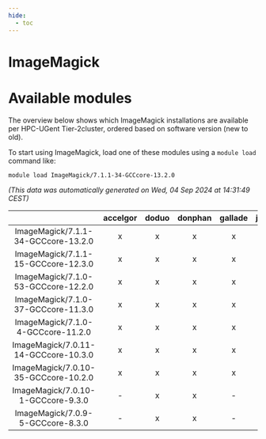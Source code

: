 ```yaml
---
hide:
  - toc
---
```


ImageMagick
===========

# Available modules


The overview below shows which ImageMagick installations are available per HPC-UGent Tier-2cluster, ordered based on software version (new to old).

To start using ImageMagick, load one of these modules using a `module load` command like:

```shell
module load ImageMagick/7.1.1-34-GCCcore-13.2.0
```

*(This data was automatically generated on Wed, 04 Sep 2024 at 14:31:49 CEST)*  

| |accelgor|doduo|donphan|gallade|joltik|shinx|skitty|
| :---: | :---: | :---: | :---: | :---: | :---: | :---: | :---: |
|ImageMagick/7.1.1-34-GCCcore-13.2.0|x|x|x|x|x|x|x|
|ImageMagick/7.1.1-15-GCCcore-12.3.0|x|x|x|x|x|x|x|
|ImageMagick/7.1.0-53-GCCcore-12.2.0|x|x|x|x|x|-|x|
|ImageMagick/7.1.0-37-GCCcore-11.3.0|x|x|x|x|x|-|x|
|ImageMagick/7.1.0-4-GCCcore-11.2.0|x|x|x|x|x|-|x|
|ImageMagick/7.0.11-14-GCCcore-10.3.0|x|x|x|x|x|-|x|
|ImageMagick/7.0.10-35-GCCcore-10.2.0|x|x|x|x|x|-|x|
|ImageMagick/7.0.10-1-GCCcore-9.3.0|-|x|x|-|x|-|x|
|ImageMagick/7.0.9-5-GCCcore-8.3.0|-|x|x|-|x|-|x|
